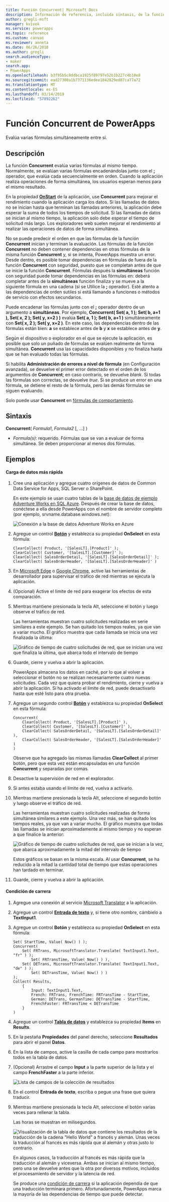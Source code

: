 ```yaml
---
title: Función Concurrent| Microsoft Docs
description: Información de referencia, incluida sintaxis, de la función Concurrent de PowerApps
author: gregli-msft
manager: kvivek
ms.service: powerapps
ms.topic: reference
ms.custom: canvas
ms.reviewer: anneta
ms.date: 06/26/2018
ms.author: gregli
search.audienceType:
- maker
search.app:
- PowerApps
ms.openlocfilehash: b3f95b5c8ddbca1925f89797e52b1b227c4b10e8
ms.sourcegitcommit: ead27300a1b7371136edee1842829ed87ca77a72
ms.translationtype: MT
ms.contentlocale: es-ES
ms.lasthandoff: 03/14/2019
ms.locfileid: "57892262"
---
```

# <a name="concurrent-function-in-powerapps"></a>Función Concurrent de PowerApps
Evalúa varias fórmulas simultáneamente entre sí.

## <a name="description"></a>Descripción
La función **Concurrent** evalúa varias fórmulas al mismo tiempo. Normalmente, se evalúan varias fórmulas encadenándolas junto con el [ **;** ](operators.md) operador, que evalúa cada secuencialmente en orden. Cuando la aplicación realiza operaciones de forma simultánea, los usuarios esperan menos para el mismo resultado.

En la propiedad [**OnStart**](../controls/control-screen.md) de la aplicación, use **Concurrent** para mejorar el rendimiento cuando la aplicación carga los datos. Si las llamadas de datos no se inician hasta que terminan las llamadas anteriores, la aplicación debe esperar la suma de todos los tiempos de solicitud. Si las llamadas de datos se inician al mismo tiempo, la aplicación solo debe esperar el tiempo de solicitud más largo. Los exploradores web suelen mejorar el rendimiento al realizar las operaciones de datos de forma simultánea.

No se puede predecir el orden en que las fórmulas de la función **Concurrent** inician y terminan la evaluación. Las fórmulas de la función **Concurrent** no deben contener dependencias en otras fórmulas de la misma función **Concurrent** y, si se intenta, PowerApps muestra un error. Desde dentro, es posible tomar dependencias en fórmulas de fuera de la función **Concurrent** con seguridad, puesto que se completan antes de que se inicie la función **Concurrent**. Fórmulas después la **simultáneas** función con seguridad puede tomar dependencias en las fórmulas en: deberá completar antes de la **simultáneas** función finaliza y se mueve a la siguiente fórmula en una cadena (si se Utilice la **;** operador). Esté atento a las dependencias de orden sutiles si está llamando a funciones o métodos de servicio con efectos secundarios.

Puede encadenar las fórmulas junto con el **;** operador dentro de un argumento a **simultáneas**. Por ejemplo, **Concurrent( Set( a, 1 ); Set( b, a+1 ), Set( x, 2 ); Set( y, x+2 ) )** evalúa **Set( a, 1 ); Set( b, a+1 )** simultáneamente con **Set( x, 2 ); Set( y, x+2 )**. En este caso, las dependencias dentro de las fórmulas están bien: **a** se establece antes de **b** y **x** se establece antes de **y**.

Según el dispositivo o explorador en el que se ejecute la aplicación, es posible que solo un puñado de fórmulas se evalúen realmente de forma simultánea. **Concurrent** usa las capacidades disponibles y no finaliza hasta que se han evaluado todas las fórmulas.

Si habilita **Administración de errores a nivel de fórmula** (en Configuración avanzada), se devuelve el primer error detectado en el orden de los argumentos de **Concurrent**; en caso contrario, se devuelve *blank*. Si todas las fórmulas son correctas, se devuelve *true*. Si se produce un error en una fórmula, se detiene el resto de la fórmula, pero las demás fórmulas se siguen evaluando.

Solo puede usar **Concurrent** en [fórmulas de comportamiento](../working-with-formulas-in-depth.md).

## <a name="syntax"></a>Sintaxis
**Concurrent**( *Formula1*, *Formula2* [, ...] )

* *Formula(s)*: requerido. Fórmulas que se van a evaluar de forma simultánea. Se deben proporcionar al menos dos fórmulas.

## <a name="examples"></a>Ejemplos

#### <a name="loading-data-faster"></a>Carga de datos más rápida

1. Cree una aplicación y agregue cuatro orígenes de datos de Common Data Service for Apps, SQL Server o SharePoint. 

    En este ejemplo se usan cuatro tablas de la [base de datos de ejemplo Adventure Works en SQL Azure](https://docs.microsoft.com/azure/sql-database/sql-database-get-started-portal). Después de crear la base de datos, conéctese a ella desde PowerApps con el nombre de servidor completo (por ejemplo, srvname.database.windows.net):

    ![Conexión a la base de datos Adventure Works en Azure](media/function-concurrent/connect-database.png)

2. Agregue un control **[Botón](../controls/control-button.md)** y establezca su propiedad **OnSelect** en esta fórmula:

    ```powerapps-dot
    ClearCollect( Product, '[SalesLT].[Product]' );
    ClearCollect( Customer, '[SalesLT].[Customer]' );
    ClearCollect( SalesOrderDetail, '[SalesLT].[SalesOrderDetail]' ); 
    ClearCollect( SalesOrderHeader, '[SalesLT].[SalesOrderHeader]' )
    ```

3. En [Microsoft Edge](https://docs.microsoft.com/microsoft-edge/devtools-guide/network) o [Google Chrome](https://developers.google.com/web/tools/chrome-devtools/network-performance/), active las herramientas de desarrollador para supervisar el tráfico de red mientras se ejecuta la aplicación.

1. (Opcional) Active el límite de red para exagerar los efectos de esta comparación.

4. Mientras mantiene presionada la tecla Alt, seleccione el botón y luego observe el tráfico de red.

    Las herramientas muestran cuatro solicitudes realizadas en serie similares a este ejemplo.  Se han quitado los tiempos reales, ya que van a variar mucho.  El gráfico muestra que cada llamada se inicia una vez finalizada la última:

    ![Gráfico de tiempo de cuatro solicitudes de red, que se inician una vez que finaliza la última, que abarca todo el intervalo de tiempo](media/function-concurrent/chained-network.png)

5. Guarde, cierre y vuelva a abrir la aplicación.

    PowerApps almacena los datos en caché, por lo que al volver a seleccionar el botón no se realizan necesariamente cuatro nuevas solicitudes. Cada vez que quiera probar el rendimiento, cierre y vuelva a abrir la aplicación. Si ha activado el límite de red, puede desactivarlo hasta que esté listo para otra prueba.

1. Agregue un segundo control **[Botón](../controls/control-button.md)** y establezca su propiedad **OnSelect** en esta fórmula:

    ```powerapps-dot
    Concurrent( 
        ClearCollect( Product, '[SalesLT].[Product]' ), 
        ClearCollect( Customer, '[SalesLT].[Customer]' ),
        ClearCollect( SalesOrderDetail, '[SalesLT].[SalesOrderDetail]' ),
        ClearCollect( SalesOrderHeader, '[SalesLT].[SalesOrderHeader]' )
    )
    ```

    Observe que ha agregado las mismas llamadas **ClearCollect** al primer botón, pero que esta vez están encapsuladas en una función **Concurrent** y separadas por comas.

2. Desactive la supervisión de red en el explorador.

1. Si antes estaba usando el límite de red, vuelva a activarlo.

3. Mientras mantiene presionada la tecla Alt, seleccione el segundo botón y luego observe el tráfico de red.

    Las herramientas muestran cuatro solicitudes realizadas de forma simultánea similares a este ejemplo.  Una vez más, se han quitado los tiempos reales, ya que van a variar mucho.  El gráfico muestra que todas las llamadas se inician aproximadamente al mismo tiempo y no esperan a que finalice la anterior:

    ![Gráfico de tiempo de cuatro solicitudes de red, que se inician a la vez, que abarca aproximadamente la mitad del intervalo de tiempo](media/function-concurrent/concurrent-network.png)

    Estos gráficos se basan en la misma escala. Al usar **Concurrent**, se ha reducido a la mitad la cantidad total de tiempo que estas operaciones han tardado en terminar. 

5. Guarde, cierre y vuelva a abrir la aplicación.

#### <a name="race-condition"></a>Condición de carrera

1. Agregue una conexión al servicio [Microsoft Translator](../connections/connection-microsoft-translator.md) a la aplicación.

2. Agregue un control [**Entrada de texto**](../controls/control-text-input.md) y, si tiene otro nombre, cámbielo a **TextInput1**.

3. Agregue un control **Botón** y establezca su propiedad **OnSelect** en esta fórmula:

    ```powerapps-dot
    Set( StartTime, Value( Now() ) );
    Concurrent(
        Set( FRTrans, MicrosoftTranslator.Translate( TextInput1.Text, "fr" ) ); 
            Set( FRTransTime, Value( Now() ) ),
        Set( DETrans, MicrosoftTranslator.Translate( TextInput1.Text, "de" ) ); 
            Set( DETransTime, Value( Now() ) )
    );
    Collect( Results,
        { 
            Input: TextInput1.Text,
            French: FRTrans, FrenchTime: FRTransTime - StartTime, 
            German: DETrans, GermanTime: DETransTime - StartTime, 
            FrenchFaster: FRTransTime < DETransTime
        }
    )
    ```

4. Agregue un control [**Tabla de datos**](../controls/control-data-table.md) y establezca su propiedad **Items** en **Results**.

1. En la pestaña **Propiedades** del panel derecho, seleccione **Resultados** para abrir el panel **Datos**.

1. En la lista de campos, active la casilla de cada campo para mostrarlos todos en la tabla de datos.

1. (Opcional) Arrastre el campo **Input** a la parte superior de la lista y el campo **FrenchFaster** a la parte inferior.

    ![Lista de campos de la colección de resultados](media/function-concurrent/field-list.png) 

6. En el control **Entrada de texto**, escriba o pegue una frase que quiera traducir.

7. Mientras mantiene presionada la tecla Alt, seleccione el botón varias veces para rellenar la tabla.

    Las horas se muestran en milisegundos.
  
    ![Visualización de la tabla de datos que contiene los resultados de la traducción de la cadena "Hello World" a francés y alemán. Unas veces la traducción al francés es más rápida que al alemán y otras justo lo contrario.](media/function-concurrent/race-condition.png) 

    En algunos casos, la traducción al francés es más rápida que la traducción al alemán y viceversa. Ambas se inician al mismo tiempo, pero una se devuelve antes que la otra por diversos motivos, incluidos el procesamiento de servidor y la latencia de red.

    Se produce una [condición de carrera](https://en.wikipedia.org/wiki/Race_condition) si la aplicación dependía de que una traducción terminara primero. Afortunadamente, PowerApps marca la mayoría de las dependencias de tiempo que puede detectar.
